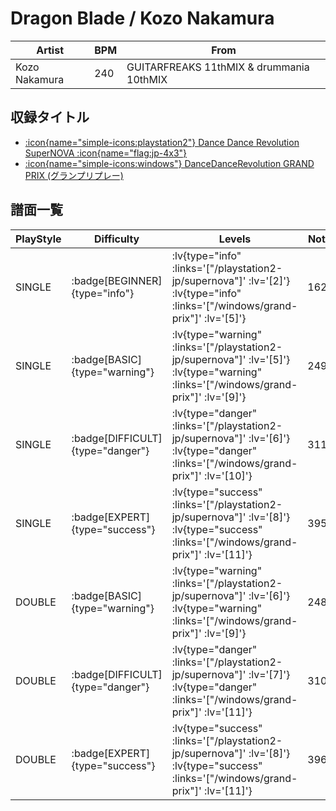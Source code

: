 # Dragon Blade / Kozo Nakamura

|Artist|BPM|From|
|------|---|----|
|Kozo Nakamura|240|GUITARFREAKS 11thMIX & drummania 10thMIX|

## 収録タイトル

- [ :icon{name="simple-icons:playstation2"} Dance Dance Revolution SuperNOVA :icon{name="flag:jp-4x3"} ](/playstation2-jp/supernova)
- [ :icon{name="simple-icons:windows"} DanceDanceRevolution GRAND PRIX (グランプリプレー)](/windows/grand-prix)

## 譜面一覧

|PlayStyle|Difficulty|Levels|Notes|Movie|
|---------|----------|------|-----|-----|
|SINGLE| :badge[BEGINNER]{type="info"} | :lv{type="info" :links='["/playstation2-jp/supernova"]' :lv='[2]'}  :lv{type="info" :links='["/windows/grand-prix"]' :lv='[5]'} |162/0||
|SINGLE| :badge[BASIC]{type="warning"} | :lv{type="warning" :links='["/playstation2-jp/supernova"]' :lv='[5]'}  :lv{type="warning" :links='["/windows/grand-prix"]' :lv='[9]'} |249/1||
|SINGLE| :badge[DIFFICULT]{type="danger"} | :lv{type="danger" :links='["/playstation2-jp/supernova"]' :lv='[6]'}  :lv{type="danger" :links='["/windows/grand-prix"]' :lv='[10]'} |311/1||
|SINGLE| :badge[EXPERT]{type="success"} | :lv{type="success" :links='["/playstation2-jp/supernova"]' :lv='[8]'}  :lv{type="success" :links='["/windows/grand-prix"]' :lv='[11]'} |395/1||
|DOUBLE| :badge[BASIC]{type="warning"} | :lv{type="warning" :links='["/playstation2-jp/supernova"]' :lv='[6]'}  :lv{type="warning" :links='["/windows/grand-prix"]' :lv='[9]'} |248/1||
|DOUBLE| :badge[DIFFICULT]{type="danger"} | :lv{type="danger" :links='["/playstation2-jp/supernova"]' :lv='[7]'}  :lv{type="danger" :links='["/windows/grand-prix"]' :lv='[11]'} |310/1||
|DOUBLE| :badge[EXPERT]{type="success"} | :lv{type="success" :links='["/playstation2-jp/supernova"]' :lv='[8]'}  :lv{type="success" :links='["/windows/grand-prix"]' :lv='[11]'} |396/1||

